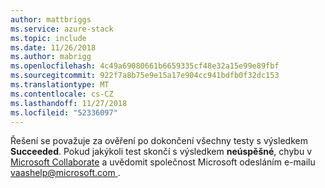 ```yaml
---
author: mattbriggs
ms.service: azure-stack
ms.topic: include
ms.date: 11/26/2018
ms.author: mabrigg
ms.openlocfilehash: 4c49a69080661b6659335cf48e32a15e99e89fbf
ms.sourcegitcommit: 922f7a8b75e9e15a17e904cc941bdfb0f32dc153
ms.translationtype: MT
ms.contentlocale: cs-CZ
ms.lasthandoff: 11/27/2018
ms.locfileid: "52336097"
---
```

Řešení se považuje za ověření po dokončení všechny testy s výsledkem **Succeeded**. Pokud jakýkoli test skončí s výsledkem **neúspěšné**, chybu v [Microsoft Collaborate](https://aka.ms/collaborate) a uvědomit společnost Microsoft odesláním e-mailu [ vaashelp@microsoft.com ](mailto:vaashelp@microsoft.com).